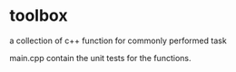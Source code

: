 # toolbox
a collection of c++ function for commonly performed task

main.cpp contain the unit tests for the functions.
